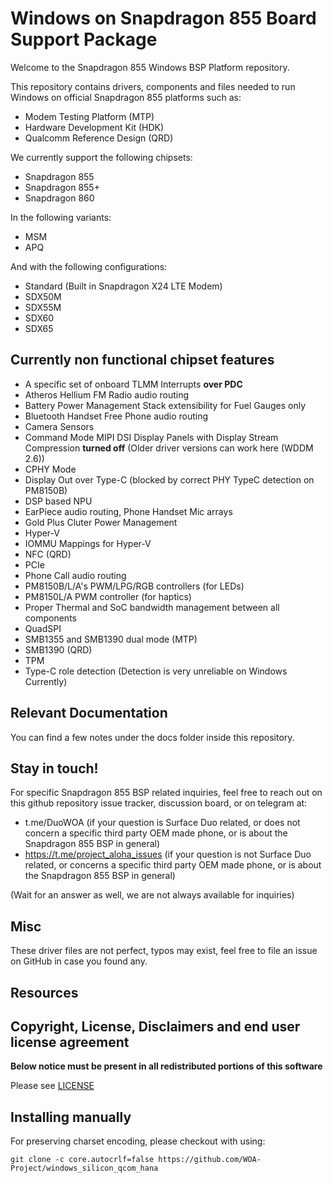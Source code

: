 # Windows on Snapdragon 855 Board Support Package

Welcome to the Snapdragon 855 Windows BSP Platform repository.

This repository contains drivers, components and files needed to run Windows on official Snapdragon 855 platforms such as:

- Modem Testing Platform (MTP)
- Hardware Development Kit (HDK)
- Qualcomm Reference Design (QRD)

We currently support the following chipsets:

- Snapdragon 855
- Snapdragon 855+
- Snapdragon 860

In the following variants:

- MSM
- APQ

And with the following configurations:

- Standard (Built in Snapdragon X24 LTE Modem)
- SDX50M
- SDX55M
- SDX60
- SDX65

## Currently non functional chipset features

- A specific set of onboard TLMM Interrupts **over PDC**
- Atheros Hellium FM Radio audio routing
- Battery Power Management Stack extensibility for Fuel Gauges only
- Bluetooth Handset Free Phone audio routing
- Camera Sensors
- Command Mode MIPI DSI Display Panels with Display Stream Compression **turned off** (Older driver versions can work here (WDDM 2.6))
- CPHY Mode
- Display Out over Type-C (blocked by correct PHY TypeC detection on PM8150B)
- DSP based NPU
- EarPiece audio routing, Phone Handset Mic arrays
- Gold Plus Cluter Power Management
- Hyper-V
- IOMMU Mappings for Hyper-V
- NFC (QRD)
- PCIe
- Phone Call audio routing
- PM8150B/L/A's PWM/LPG/RGB controllers (for LEDs)
- PM8150L/A PWM controller (for haptics)
- Proper Thermal and SoC bandwidth management between all components
- QuadSPI
- SMB1355 and SMB1390 dual mode (MTP)
- SMB1390 (QRD)
- TPM
- Type-C role detection (Detection is very unreliable on Windows Currently)

## Relevant Documentation

You can find a few notes under the docs folder inside this repository.

## Stay in touch!

For specific Snapdragon 855 BSP related inquiries, feel free to reach out on this github repository issue tracker, discussion board, or on telegram at:

- t.me/DuoWOA (if your question is Surface Duo related, or does not concern a specific third party OEM made phone, or is about the Snapdragon 855 BSP in general)
- https://t.me/project_aloha_issues (if your question is not Surface Duo related, or concerns a specific third party OEM made phone, or is about the Snapdragon 855 BSP in general)

(Wait for an answer as well, we are not always available for inquiries)

## Misc

These driver files are not perfect, typos may exist, feel free to file an issue on GitHub in case you found any.

## Resources

## Copyright, License, Disclaimers and end user license agreement

**Below notice must be present in all redistributed portions of this software**

Please see [LICENSE](LICENSE.md)

## Installing manually

For preserving charset encoding, please checkout with using:

```
git clone -c core.autocrlf=false https://github.com/WOA-Project/windows_silicon_qcom_hana
```
